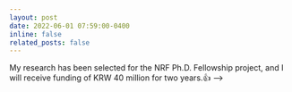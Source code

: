 ```yaml
---
layout: post
date: 2022-06-01 07:59:00-0400
inline: false
related_posts: false
---
```


My research has been selected for the NRF Ph.D. Fellowship project, and I will receive funding of KRW 40 million for two years.:+1: -->